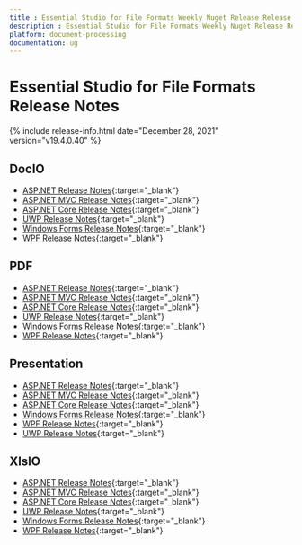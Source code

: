 ```yaml
---
title : Essential Studio for File Formats Weekly Nuget Release Release Notes  
description : Essential Studio for File Formats Weekly Nuget Release Release Notes  
platform: document-processing
documentation: ug
---
```


# Essential Studio for File Formats  Release Notes  

{% include release-info.html date="December 28, 2021" version="v19.4.0.40" %} 

## DocIO

* [ASP.NET Release Notes](/aspnet/release-notes/v19.4.0.40#docio){:target="_blank"}
* [ASP.NET MVC Release Notes](/aspnetmvc/release-notes/v19.4.0.40#docio){:target="_blank"}
* [ASP.NET Core Release Notes](/aspnet-core/release-notes/v19.4.0.40#docio){:target="_blank"}
* [UWP Release Notes](/uwp/release-notes/v19.4.0.40#docio){:target="_blank"}
* [Windows Forms Release Notes](/windowsforms/release-notes/v19.4.0.40#docio){:target="_blank"}
* [WPF Release Notes](/wpf/release-notes/v19.4.0.40#docio){:target="_blank"}


## PDF

* [ASP.NET Release Notes](/aspnet/release-notes/v19.4.0.40#pdf){:target="_blank"}
* [ASP.NET MVC Release Notes](/aspnetmvc/release-notes/v19.4.0.40#pdf){:target="_blank"}
* [ASP.NET Core Release Notes](/aspnet-core/release-notes/v19.4.0.40#pdf){:target="_blank"}
* [UWP Release Notes](/uwp/release-notes/v19.4.0.40#pdf){:target="_blank"}
* [Windows Forms Release Notes](/windowsforms/release-notes/v19.4.0.40#pdf){:target="_blank"}
* [WPF Release Notes](/wpf/release-notes/v19.4.0.40#pdf){:target="_blank"}


## Presentation

* [ASP.NET Release Notes](/aspnet/release-notes/v19.4.0.40#presentation){:target="_blank"}
* [ASP.NET MVC Release Notes](/aspnetmvc/release-notes/v19.4.0.40#presentation){:target="_blank"}
* [ASP.NET Core Release Notes](/aspnet-core/release-notes/v19.4.0.40#presentation){:target="_blank"}
* [Windows Forms Release Notes](/windowsforms/release-notes/v19.4.0.40#presentation){:target="_blank"}
* [WPF Release Notes](/wpf/release-notes/v19.4.0.40#presentation){:target="_blank"}
* [UWP Release Notes](/uwp/release-notes/v19.4.0.40#presentation){:target="_blank"}


## XlsIO

* [ASP.NET Release Notes](/aspnet/release-notes/v19.4.0.40#xlsio){:target="_blank"}
* [ASP.NET MVC Release Notes](/aspnetmvc/release-notes/v19.4.0.40#xlsio){:target="_blank"}
* [ASP.NET Core Release Notes](/aspnet-core/release-notes/v19.4.0.40#xlsio){:target="_blank"}
* [UWP Release Notes](/uwp/release-notes/v19.4.0.40#xlsio){:target="_blank"}
* [Windows Forms Release Notes](/windowsforms/release-notes/v19.4.0.40#xlsio){:target="_blank"}
* [WPF Release Notes](/wpf/release-notes/v19.4.0.40#xlsio){:target="_blank"}
